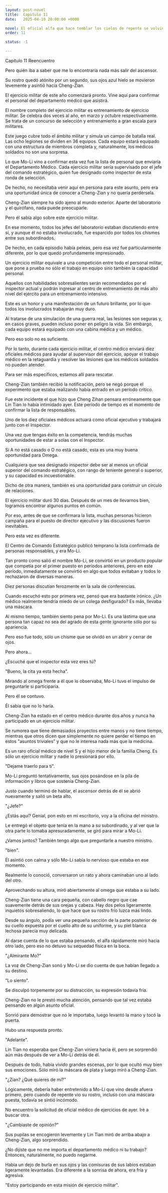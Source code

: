 ```yaml
---
layout: post-novel
title:  Capitulo 11
date:   2025-04-10 20:00:00 +0000

novel: El oficial alfa que hace temblar los cielos de repente se volvió dulce
order: 11

status: -1

---
```


Capítulo 11 Reencuentro

Pero quién iba a saber que me lo encontraría nada más salir del ascensor.

Su rostro quedó atónito por un segundo, sus ojos azul hielo se movieron levemente y asintió hacia Cheng-Zian.

El ejercicio militar de este año comenzará pronto. Vine aquí para confirmar el personal del departamento médico que asistirá.

El nombre completo del ejercicio militar es entrenamiento de ejercicio militar. Se celebra dos veces al año, en marzo y octubre respectivamente. Se trata de un concurso de selección y entrenamiento a gran escala para militares.

Este juego cubre todo el ámbito militar y simula un campo de batalla real. Las ocho legiones se dividen en 36 equipos. Cada equipo estará equipado con una estructura de miembros completa y, naturalmente, los médicos soldados no son una sorpresa.

Lo que Mo-Li vino a confirmar esta vez fue la lista de personal que enviaría el Departamento Médico. Cada ejercicio militar sería supervisado por el jefe del comando estratégico, quien fue designado como inspector de esta ronda de selección.

De hecho, no necesitaba venir aquí en persona para este asunto, pero era una oportunidad única de conocer a Cheng-Zian y no quería perdérsela.

Cheng-Zian siempre ha sido ajeno al mundo exterior. Aparte del laboratorio y el quirófano, nada puede preocuparle.

Pero él sabía algo sobre este ejercicio militar.

En ese momento, todos los jefes del laboratorio estaban discutiendo entre sí, y aunque él no estaba involucrado, fue esparcido por todos los chismes entre sus subordinados.

De hecho, en cada episodio había peleas, pero esa vez fue particularmente diferente, por lo que quedó profundamente impresionado.

Un ejercicio militar equivale a una competición entre todo el personal militar, que pone a prueba no sólo el trabajo en equipo sino también la capacidad personal.

Aquellos con habilidades sobresalientes serán recomendados por el inspector actual y podrán ingresar al centro de entrenamiento de más alto nivel del ejército para un entrenamiento intensivo.

Este es un honor y una manifestación de un futuro brillante, por lo que todos los involucrados trabajarán muy duro.

Al tratarse de una simulación de una guerra real, las lesiones son seguras y, en casos graves, pueden incluso poner en peligro la vida. Sin embargo, cada equipo estará equipado con una cabina médica y un médico.

Pero eso solo no es suficiente.

Por lo tanto, durante cada ejercicio militar, el centro médico enviará diez oficiales médicos para ayudar al supervisor del ejercicio, apoyar el trabajo médico en la retaguardia y resolver las lesiones que los médicos soldados no pueden atender.

Para ser más específicos, estamos allí para rescatar.

Cheng-Zian también recibió la notificación, pero se negó porque el experimento que estaba realizando había entrado en un período crítico.

Fue este incidente el que hizo que Cheng Zihan pensara erróneamente que Lin Tian lo había intimidado ayer. Este período de tiempo es el momento de confirmar la lista de responsables.

Uno de los diez oficiales médicos actuará como oficial ejecutivo y trabajará junto con el Inspector.

Una vez que tengas éxito en la competencia, tendrás muchas oportunidades de estar a solas con el Inspector.

Si A no está casado o O no está casado, esta es una muy buena oportunidad para Omega.

Cualquiera que sea designado inspector debe ser al menos un oficial superior del comando estratégico, con rango de teniente general o superior, y su capacidad es incuestionable.

Dicho de otra manera, también es una oportunidad para construir un círculo de relaciones.

El ejercicio militar duró 30 días. Después de un mes de llevarnos bien, logramos encontrar algunos puntos en común.

Por eso, antes de que se confirmara la lista, muchas personas hicieron campaña para el puesto de director ejecutivo y las discusiones fueron inevitables.

Pero esta vez es diferente.

El Centro de Comando Estratégico publicó temprano la lista confirmada de personas responsables, y era Mo-Li.

Tan pronto como salió el nombre Mo-Li, se convirtió en un producto popular que competía por el primer puesto en períodos anteriores, pero en este período, inmediatamente se convirtió en algo que todos evitaban y todos lo rechazaron de diversas maneras.

Diez personas discutían ferozmente en la sala de conferencias.

Cuando escuchó esto por primera vez, pensó que era bastante irónico. ¿Un médico realmente tendría miedo de un colega desfigurado? Es más, llevaba una máscara.

Al mismo tiempo, también siento pena por Mo-Li. Es una lástima que una persona tan capaz no sea del agrado de esta gente ignorante sólo por su apariencia.

Pero eso fue todo, sólo un chisme que se olvidó en un abrir y cerrar de ojos.

Pero ahora...

¿Escuché que el inspector esta vez eres tú?

"Bueno, la cita ya está hecha".

Mirando al omega frente a él que lo observaba, Mo-Li tuvo el impulso de preguntarle si participaría.

Pero él se contuvo.

Él sabía que no lo haría.

Cheng-Zian ha estado en el centro médico durante dos años y nunca ha participado en un ejercicio militar.

Se rumorea que tiene demasiados proyectos entre manos y no tiene tiempo, mientras que otros dicen que simplemente no quiere perder el tiempo en estos "asuntos triviales" y que no le interesa nada más que la medicina.

Es un raro oficial médico de nivel S y el hijo menor de la familia Cheng. Es sólo un ejercicio militar y nadie lo presionará por ello.

"Dejame traerlo para ti".

Mo-Li preguntó tentativamente, sus ojos posándose en la pila de información y libros que sostenía Cheng-Zian.

Justo cuando terminó de hablar, el ascensor detrás de él se abrió nuevamente y salió un beta alto.

"¿Jefe?"

¿Estás aquí? Genial, pon esto en mi escritorio, voy a la oficina del ministro.

Le entregó el objeto que tenía en la mano a su subordinado, y al ver que la otra parte lo tomaba apresuradamente, se giró para mirar a Mo-Li.

¿Vamos juntos? También tengo algo que preguntarle a nuestro ministro.

"bien".

Él asintió con calma y sólo Mo-Li sabía lo nervioso que estaba en ese momento.

Realmente lo conoció, conversaron un rato y ahora caminaban uno al lado del otro.

Aprovechando su altura, miró abiertamente al omega que estaba a su lado.

Cheng-Zian tiene una cara pequeña, con cabello negro que cae suavemente detrás de sus orejas y cabeza. Hay dos pelos ligeramente inquietos sobresaliendo, lo que hace que su rostro frío luzca más lindo.

Desde su ángulo, podía ver una pequeña sección de la parte posterior de su cuello expuesta por el cuello alto de su uniforme, y su piel blanca lechosa parecía muy delicada.

Al darse cuenta de lo que estaba pensando, el alfa rápidamente miró hacia otro lado, pero eso no detuvo su sequedad física en la boca.

"¿Almirante Mo?"

La voz de Cheng-Zian sonó y Mo-Li se dio cuenta de que habían llegado a su destino.

"Lo siento".

Se disculpó torpemente por su distracción, su expresión todavía fría.

Cheng-Zian no le prestó mucha atención, pensando que tal vez estaba pensando en algún asunto oficial.

Sonrió para demostrar que no le importaba, luego levantó la mano y tocó la puerta.

Hubo una respuesta pronto.

"Adelante".

Lin Tian no esperaba que Cheng-Zian viniera hacia él, pero se sorprendió aún más después de ver a Mo-Li detrás de él.

Después de todo, había vivido grandes escenas, por lo que ocultó muy bien sus emociones. Sólo miró la máscara de plata y luego miró a Cheng-Zian.

"¿Zian? ¿Qué quieres de mí?"

Lógicamente, debería haber entretenido a Mo-Li que vino desde afuera primero, pero cuando de repente vio su rostro, incluso con una máscara puesta, todavía se sintió incómodo.

No encuentro la solicitud de oficial médico de ejercicios de ayer. Iré a buscar otra.

"¿Cambiaste de opinión?"

Sus pupilas se encogieron levemente y Lin Tian miró de arriba abajo a Cheng-Zian, algo sorprendido.

¿No dijiste que no me importa el departamento médico ni tu trabajo? Entonces, naturalmente, no puedo negarme.

Había un dejo de burla en sus ojos y las comisuras de sus labios estaban ligeramente levantadas. Era diferente a la sonrisa de ahora, era fría y agresiva.

"Estoy participando en esta misión de ejercicio militar".





